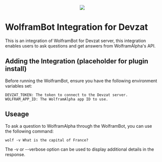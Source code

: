 <div align="center">
<img src="https://www.wolframalpha.com/_next/static/images/Logo_1t99UmgS.svg"/>
</div>

# WolframBot Integration for Devzat

This is an integration of WolframBot for Devzat server, this integration enables users to ask questions and get answers from WolframAlpha's API.

## Adding the Integration (placeholder for plugin install)

Before running the WolframBot, ensure you have the following environment variables set: 


    DEVZAT_TOKEN: The token to connect to the Devzat server.
    WOLFRAM_APP_ID: The WolframAlpha app ID to use.


## Useage 

To ask a question to WolframAlpha through the WolframBot, you can use the following command:


`wolf -v What is the capital of France?`

The -v or --verbose option can be used to display additional details in the response.
